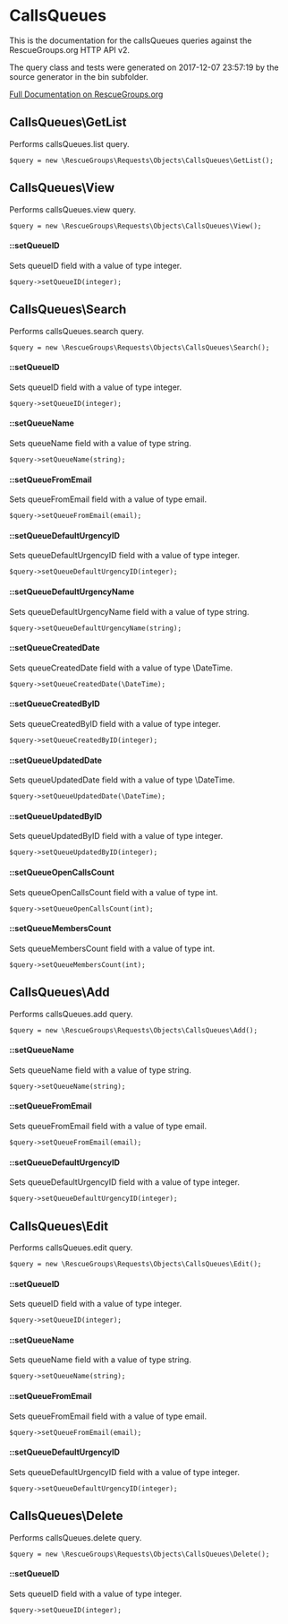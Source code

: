 # CallsQueues

This is the documentation for the callsQueues queries against the RescueGroups.org HTTP API v2.

The query class and tests were generated on 2017-12-07 23:57:19 by the source generator in the bin subfolder.

[Full Documentation on RescueGroups.org](https://userguide.rescuegroups.org/display/APIDG/Object+definitions#Objectdefinitions-callsQueues)

## CallsQueues\GetList

Performs callsQueues.list query.

    $query = new \RescueGroups\Requests\Objects\CallsQueues\GetList();



## CallsQueues\View

Performs callsQueues.view query.

    $query = new \RescueGroups\Requests\Objects\CallsQueues\View();

#### ::setQueueID

Sets queueID field with a value of type integer.

    $query->setQueueID(integer);



## CallsQueues\Search

Performs callsQueues.search query.

    $query = new \RescueGroups\Requests\Objects\CallsQueues\Search();

#### ::setQueueID

Sets queueID field with a value of type integer.

    $query->setQueueID(integer);

#### ::setQueueName

Sets queueName field with a value of type string.

    $query->setQueueName(string);

#### ::setQueueFromEmail

Sets queueFromEmail field with a value of type email.

    $query->setQueueFromEmail(email);

#### ::setQueueDefaultUrgencyID

Sets queueDefaultUrgencyID field with a value of type integer.

    $query->setQueueDefaultUrgencyID(integer);

#### ::setQueueDefaultUrgencyName

Sets queueDefaultUrgencyName field with a value of type string.

    $query->setQueueDefaultUrgencyName(string);

#### ::setQueueCreatedDate

Sets queueCreatedDate field with a value of type \DateTime.

    $query->setQueueCreatedDate(\DateTime);

#### ::setQueueCreatedByID

Sets queueCreatedByID field with a value of type integer.

    $query->setQueueCreatedByID(integer);

#### ::setQueueUpdatedDate

Sets queueUpdatedDate field with a value of type \DateTime.

    $query->setQueueUpdatedDate(\DateTime);

#### ::setQueueUpdatedByID

Sets queueUpdatedByID field with a value of type integer.

    $query->setQueueUpdatedByID(integer);

#### ::setQueueOpenCallsCount

Sets queueOpenCallsCount field with a value of type int.

    $query->setQueueOpenCallsCount(int);

#### ::setQueueMembersCount

Sets queueMembersCount field with a value of type int.

    $query->setQueueMembersCount(int);



## CallsQueues\Add

Performs callsQueues.add query.

    $query = new \RescueGroups\Requests\Objects\CallsQueues\Add();

#### ::setQueueName

Sets queueName field with a value of type string.

    $query->setQueueName(string);

#### ::setQueueFromEmail

Sets queueFromEmail field with a value of type email.

    $query->setQueueFromEmail(email);

#### ::setQueueDefaultUrgencyID

Sets queueDefaultUrgencyID field with a value of type integer.

    $query->setQueueDefaultUrgencyID(integer);



## CallsQueues\Edit

Performs callsQueues.edit query.

    $query = new \RescueGroups\Requests\Objects\CallsQueues\Edit();

#### ::setQueueID

Sets queueID field with a value of type integer.

    $query->setQueueID(integer);

#### ::setQueueName

Sets queueName field with a value of type string.

    $query->setQueueName(string);

#### ::setQueueFromEmail

Sets queueFromEmail field with a value of type email.

    $query->setQueueFromEmail(email);

#### ::setQueueDefaultUrgencyID

Sets queueDefaultUrgencyID field with a value of type integer.

    $query->setQueueDefaultUrgencyID(integer);



## CallsQueues\Delete

Performs callsQueues.delete query.

    $query = new \RescueGroups\Requests\Objects\CallsQueues\Delete();

#### ::setQueueID

Sets queueID field with a value of type integer.

    $query->setQueueID(integer);





